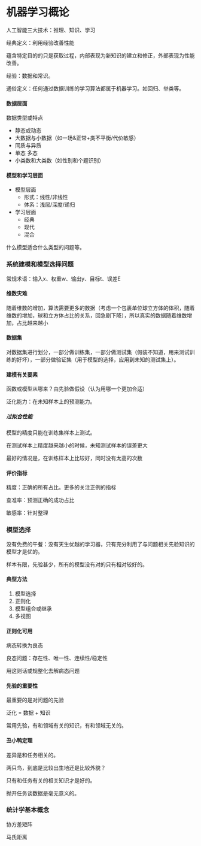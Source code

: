 # 机器学习概论

人工智能三大技术：推理、知识、学习

经典定义：利用经验改善性能

蕴含特定目的的只是获取过程，内部表现为新知识的建立和修正，外部表现为性能改善。

经验：数据和常识。

通俗定义：任何通过数据训练的学习算法都属于机器学习。如回归、举类等。

#### 数据层面

数据类型或特点

* 静态或动态
* 大数据与小数据（如一场&正常+类不平衡/代价敏感）
* 同质与异质
* 单态 多态
* 小类数和大类数（如性别和个题识别）

#### 模型和学习层面

* 模型层面
  * 形式：线性/非线性
  * 体系：浅层/深度/递归
* 学习层面
  * 经典
  * 现代
  * 混合

什么模型适合什么类型的问题等。

### 系统建模和模型选择问题

常规术语：输入x、权重w、输出y、目标t、误差E

#### 维数灾难

随着维数的增加，算法需要更多的数据（考虑一个包裹单位球立方体的体积，随着维数的增加，球和立方体占比的关系，回急剧下降），所以真实的数据随着维数增加，占比越来越小

#### 数据集

对数据集进行划分，一部分做训练集，一部分做测试集（假装不知道，用来测试训练的好坏），一部分做验证集（用于模型的选择，应用到未知的测试集上）。

#### 建模有关要素

函数或模型从哪来？由先验做假设（认为用哪一个更加合适）

泛化能力：在未知样本上的预测能力。

##### 过拟合性能

模型的精度只能在训练集样本上测试。

在测试样本上精度越来越小的时候，未知测试样本的误差更大

最好的情况是，在训练样本上比较好，同时没有太高的次数

#### 评价指标

精度：正确的所有占比。更多的关注正例的指标

查准率：预测正确的成功占比

敏感率：针对整理

### 模型选择

没有免费的午餐：没有天生优越的学习器，只有充分利用了与问题相关先验知识的模型才是优的。

样本有限，先验甚少，所有的模型没有对的只有相对较好的。

#### 典型方法

1. 模型选择
2. 正则化
3. 模型组合或继承
4. 多视图

#### 正则化可用

病态转换为良态

良态问题：存在性、唯一性、连续性/稳定性

用这则话或规整化去解病态问题

#### 先验的重要性

最重要的是对问题的先验

泛化 = 数据 + 知识

常用先验，有和领域有关的知识，有和领域无关的。

#### 丑小鸭定理

差异是和任务相关的。

两只鸟，到底是比较出生地还是比较外貌？

只有和任务有关的相关知识才是好的。

抛开任务谈数据是毫无意义的。

### 统计学基本概念

协方差矩阵

马氏距离

